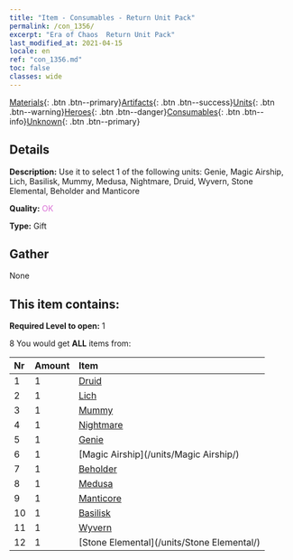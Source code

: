 ```yaml
---
title: "Item - Consumables - Return Unit Pack"
permalink: /con_1356/
excerpt: "Era of Chaos  Return Unit Pack"
last_modified_at: 2021-04-15
locale: en
ref: "con_1356.md"
toc: false
classes: wide
---
```

 [Materials](/Items/){: .btn .btn--primary}[Artifacts](/Items/Artifacts/){: .btn .btn--success}[Units](/Items/Units/){: .btn .btn--warning}[Heroes](/Items/Heroes/){: .btn .btn--danger}[Consumables](/Items/Consumables/){: .btn .btn--info}[Unknown](/Items/Unknown/){: .btn .btn--primary}

## Details
 **Description:** Use it to select 1 of the following units: Genie, Magic Airship, Lich, Basilisk, Mummy, Medusa, Nightmare, Druid, Wyvern, Stone Elemental, Beholder and Manticore

 **Quality:** <span style="color: #DA70D6">OK</span>

 **Type:** Gift

## Gather

  None

## This item contains:

 **Required Level to open:** 1

 8 You would get **ALL** items  from:

  | Nr | Amount |     Item    |
  |:---|:-------|:------------|
  | 1 | 1 | [Druid](/units/Druid/) |  | 
  | 2 | 1 | [Lich](/units/Lich/) |  | 
  | 3 | 1 | [Mummy](/units/Mummy/) |  | 
  | 4 | 1 | [Nightmare](/units/Nightmare/) |  | 
  | 5 | 1 | [Genie](/units/Genie/) |  | 
  | 6 | 1 | [Magic Airship](/units/Magic Airship/) |  | 
  | 7 | 1 | [Beholder](/units/Beholder/) |  | 
  | 8 | 1 | [Medusa](/units/Medusa/) |  | 
  | 9 | 1 | [Manticore](/units/Manticore/) |  | 
  | 10 | 1 | [Basilisk](/units/Basilisk/) |  | 
  | 11 | 1 | [Wyvern](/units/Wyvern/) |  | 
  | 12 | 1 | [Stone Elemental](/units/Stone Elemental/) |  | 
